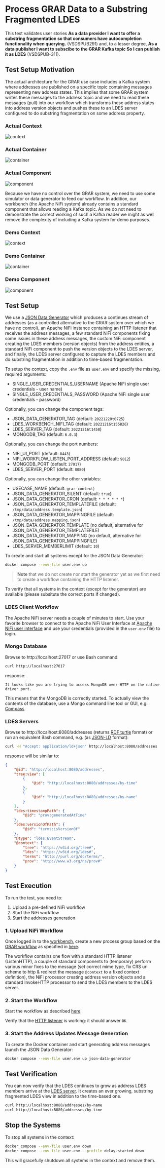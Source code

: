 # Process GRAR Data to a Substring Fragmented LDES
This test validates user stories **As a data provider I want to offer a substring fragmentation so that consumers have autocompletion functionality when querying.** (VSDSPUB291) and, to a lesser degree, **As a data publisher I want to subscibe to the GRAR Kafka topic So I can publish it as LDES** (VSDSPUB-311).

## Test Setup Motivation
The actual architecture for the GRAR use case includes a Kafka system where addresses are published on a specific topic containing messages representing new address states. This implies that some GRAR system writes these messages to the address topic and we need to read these messages (pull) into our workflow which transforms these address states into address version objects and pushes these to an LDES server configured to do substring fragmentation on some address property. 

### Actual Context
![context](./artwork/actual-ldes-server.context.png)

### Actual Container
![container](./artwork/actual-ldes-server.container.png)

### Actual Component
![component](./artwork/actual-ldes-server.component.png)

Because we have no control over the GRAR system, we need to use some simulator or data generator to feed our workflow. In addition, our workbench (the Apache NiFi system) already contains a standard component that allows reading a Kafka topic. As we do not need to demonstrate the correct working of such a Kafka reader we might as well remove the complexity of including a Kafka system for demo purposes.

### Demo Context
![context](./artwork/demo-ldes-server.context.png)

### Demo Container
![container](./artwork/demo-ldes-server.container.png)

### Demo Component
![component](./artwork/demo-ldes-server.component.png)

## Test Setup
We use a [JSON Data Generator](/json-data-generator/README.md) which produces a continues stream of addresses (as a controlled alternative to the GRAR system over which we have no control), an Apache NiFi instance containing an HTTP listener that receives the address messages, a few standard NiFi components fixing some issues in these address messages, the custom NiFi component creating the LDES members (version objects) from the address entities, a standard NiFi component to push the version objects to the LDES server, and finally, the LDES server configured to capture the LDES members and do substring fragmentation in addition to time-based fragmentation.

To setup the context, copy the `.env` file as `user.env` and specify the missing, required arguments:
* SINGLE_USER_CREDENTIALS_USERNAME (Apache NiFi single user credentials - user name)
* SINGLE_USER_CREDENTIALS_PASSWORD (Apache NiFi single user credentials - password)

Optionally, you can change the component tags:
* JSON_DATA_GENERATOR_TAG (default: `20221220t0725`)
* LDES_WORKBENCH_NIFI_TAG (default: `20221216t155826`)
* LDES_SERVER_TAG (default: `20221216t1458`)
* MONGODB_TAG (default: `6.0.3`)

Optionally, you can change the port numbers:
* NIFI_UI_PORT (default: `8443`)
* NIFI_WORKFLOW_LISTEN_PORT_ADDRESS (default: `9012`)
* MONGODB_PORT (default: `27017`)
* LDES_SERVER_PORT (default: `8080`)

Optionally, you can change the other variables:
* USECASE_NAME (default: `grar-context`)
* JSON_DATA_GENERATOR_SILENT (default: `true`)
* JSON_DATA_GENERATOR_CRON (default: `* * * * * *`)
* JSON_DATA_GENERATOR_TEMPLATEFILE (default: `/tmp/data/address.template.json`)
* JSON_DATA_GENERATOR_MAPPINGFILE (default: `/tmp/data/address.mapping.json`)
* JSON_DATA_GENERATOR_TEMPLATE (no default, alternative for JSON_DATA_GENERATOR_TEMPLATEFILE)
* JSON_DATA_GENERATOR_MAPPING (no default, alternative for JSON_DATA_GENERATOR_MAPPINGFILE)
* LDES_SERVER_MEMBERLIMIT (default: `10`)

To create and start all systems except for the JSON Data Generator:
```bash
docker compose --env-file user.env up
```

> **Note** that we do not create nor start the generator yet as we first need to create a workflow containing the HTTP listener.

To verify that all systems in the context (except for the generator) are available (please subsitute the correct ports if changed).

### LDES Client Workflow
The Apache NiFi server needs a couple of minutes to start. Use your favorite browser to connect to the Apache NiFi User Interface at [Apache NiFi user interface](https://localhost:8443/nifi) and use your credentials (provided in the `user.env` file) to login.

### Mongo Database
Browse to http://localhost:27017 or use Bash command:
```bash
curl http://localhost:27017
```
response:
```text
It looks like you are trying to access MongoDB over HTTP on the native driver port.
```
This means that the MongoDB is correctly started. To actually view the contents of the database, use a Mongo command line tool or GUI, e.g. [Compass](https://www.mongodb.com/products/compass).

### LDES Servers
Browse to http://localhost:8080/addresses (returns [RDF turtle](https://www.w3.org/TR/turtle/) format) or run an equivalent Bash command, e.g. (as [JSON-LD](https://www.w3.org/TR/json-ld11/) format):
```bash
curl -H "Accept: application/ld+json" http://localhost:8080/addresses
```
response will be similar to:
```json
{
    "@id": "http://localhost:8080/addresses",
    "tree:view": [
        {
            "@id": "http://localhost:8080/addresses/by-time"
        },
        {
            "@id": "http://localhost:8080/addresses/by-name"
        }
    ],
    "ldes:timestampPath": {
        "@id": "prov:generatedAtTime"
    },
    "ldes:versionOfPath": {
        "@id": "terms:isVersionOf"
    },
    "@type": "ldes:EventStream",
    "@context": {
        "tree": "https://w3id.org/tree#",
        "ldes": "https://w3id.org/ldes#",
        "terms": "http://purl.org/dc/terms/",
        "prov": "http://www.w3.org/ns/prov#"
    }
}
```

## Test Execution
To run the test, you need to:
1. Upload a pre-defined NiFi workflow
2. Start the NiFi workflow
3. Start the addresses generation

### 1. Upload NiFi Workflow
Once logged in to the [workbench](https://localhost:8443/nifi), create a new process group based on the [GRAR workflow](./nifi-workflow.json) as specified in [here](../../../support/context/workflow/README.md#creating-a-workflow).

The workflow contains one flow with a standard HTTP listener (ListenHTTP), a couple of standard components to (temporary) perform various minor fixes to the message (set correct mime type, fix CRS uri scheme to http & redirect the message `@context` to a fixed context definition), the NiFi processor creating address version objects and a standard InvokeHTTP processor to send the LDES members to the LDES server.

### 2. Start the Workflow
Start the workflow as described [here](../../../support/context/workflow/README.md#starting-a-workflow).

Verify that the [HTTP listener](http://localhost:9012/grar/addresses/healthcheck) is working: it should answer `OK`.

### 3. Start the Address Updates Message Generation
To create the Docker container and start generating address messages launch the JSON Data Generator:
```bash
docker compose --env-file user.env up json-data-generator
```

## Test Verification
You can now verify that the LDES continues to grow as address LDES members arrive at the [LDES server](http://localhost:8080/addresses). It creates an ever growing, substring fragmented LDES view in addition to the time-based one.
```bash
curl http://localhost:8080/addresses/by-name
curl http://localhost:8080/addresses/by-time
```

## Stop the Systems
To stop all systems in the context:
```bash
docker compose --env-file user.env down
docker compose --env-file user.env --profile delay-started down
```
This will gracefully shutdown all systems in the context and remove them.

